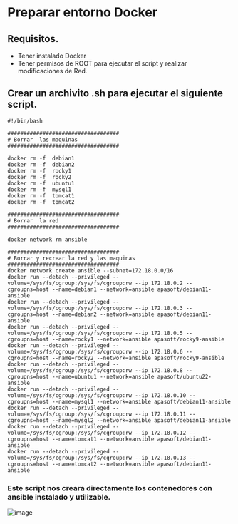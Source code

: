 # Preparar entorno Docker
## Requisitos.
- Tener instalado Docker
- Tener permisos de ROOT para ejecutar el script y realizar modificaciones de Red.

## Crear un archivito .sh para ejecutar el siguiente script.
```
#!/bin/bash

###################################
# Borrar  las maquinas 
###################################

docker rm -f  debian1
docker rm -f  debian2
docker rm -f  rocky1
docker rm -f  rocky2
docker rm -f  ubuntu1
docker rm -f  mysql1
docker rm -f  tomcat1
docker rm -f  tomcat2

###################################
# Borrar  la red
###################################

docker network rm ansible

###################################
# Borrar y recrear la red y las maquinas
###################################
docker network create ansible --subnet=172.18.0.0/16
docker run --detach --privileged --volume=/sys/fs/cgroup:/sys/fs/cgroup:rw --ip 172.18.0.2 --cgroupns=host --name=debian1 --network=ansible apasoft/debian11-ansible 
docker run --detach --privileged --volume=/sys/fs/cgroup:/sys/fs/cgroup:rw --ip 172.18.0.3 --cgroupns=host --name=debian2 --network=ansible apasoft/debian11-ansible 
docker run --detach --privileged --volume=/sys/fs/cgroup:/sys/fs/cgroup:rw --ip 172.18.0.5 --cgroupns=host --name=rocky1 --network=ansible apasoft/rocky9-ansible 
docker run --detach --privileged --volume=/sys/fs/cgroup:/sys/fs/cgroup:rw --ip 172.18.0.6 --cgroupns=host --name=rocky2 --network=ansible apasoft/rocky9-ansible 
docker run --detach --privileged --volume=/sys/fs/cgroup:/sys/fs/cgroup:rw --ip 172.18.0.8 --cgroupns=host --name=ubuntu1 --network=ansible apasoft/ubuntu22-ansible 
docker run --detach --privileged --volume=/sys/fs/cgroup:/sys/fs/cgroup:rw --ip 172.18.0.10 --cgroupns=host --name=mysql1 --network=ansible apasoft/debian11-ansible 
docker run --detach --privileged --volume=/sys/fs/cgroup:/sys/fs/cgroup:rw --ip 172.18.0.11 --cgroupns=host --name=mysql2 --network=ansible apasoft/debian11-ansible
docker run --detach --privileged --volume=/sys/fs/cgroup:/sys/fs/cgroup:rw --ip 172.18.0.12 --cgroupns=host --name=tomcat1 --network=ansible apasoft/debian11-ansible 
docker run --detach --privileged --volume=/sys/fs/cgroup:/sys/fs/cgroup:rw --ip 172.18.0.13 --cgroupns=host --name=tomcat2 --network=ansible apasoft/debian11-ansible 
```
### Este script nos creara directamente los contenedores con ansible instalado y utilizable.
![image](https://github.com/user-attachments/assets/c012853e-6f74-4901-a879-905eee496335)
